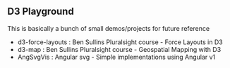 ## D3 Playground

This is basically a bunch of small demos/projects for future reference

* d3-force-layouts : Ben Sullins Pluralsight course - Force Layouts in D3
* d3-map : Ben Sullins Pluralsight course - Geospatial Mapping with D3
* AngSvgVis : Angular svg - Simple implementations using Angular v1

